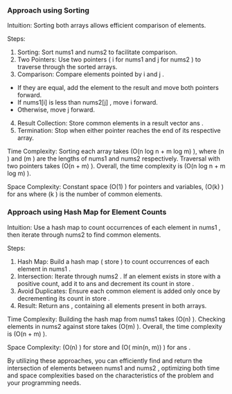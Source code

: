 ### Approach using Sorting

 Intuition:  Sorting both arrays allows efficient comparison of elements.

 Steps: 
1.  Sorting:  Sort  nums1  and  nums2  to facilitate comparison.
2.  Two Pointers:  Use two pointers ( i  for  nums1  and  j  for  nums2 ) to traverse through the sorted arrays.
3.  Comparison:  Compare elements pointed by  i  and  j . 
   - If they are equal, add the element to the result and move both pointers forward.
   - If  nums1[i]  is less than  nums2[j] , move  i  forward.
   - Otherwise, move  j  forward.
4.  Result Collection:  Store common elements in a result vector  ans .
5.  Termination:  Stop when either pointer reaches the end of its respective array.

 Time Complexity:  Sorting each array takes  (O(n  log n + m  log m) ), where  (n ) and  (m ) are the lengths of  nums1  and  nums2  respectively. Traversal with two pointers takes  (O(n + m) ). Overall, the time complexity is  (O(n  log n + m  log m) ).

 Space Complexity:  Constant space  (O(1) ) for pointers and variables,  (O(k) ) for  ans  where  (k ) is the number of common elements.

### Approach using Hash Map for Element Counts

 Intuition:  Use a hash map to count occurrences of each element in  nums1 , then iterate through  nums2  to find common elements.

 Steps: 
1.  Hash Map:  Build a hash map ( store ) to count occurrences of each element in  nums1 .
2.  Intersection:  Iterate through  nums2 . If an element exists in  store  with a positive count, add it to  ans  and decrement its count in  store .
3.  Avoid Duplicates:  Ensure each common element is added only once by decrementing its count in  store .
4.  Result:  Return  ans , containing all elements present in both arrays.

 Time Complexity:  Building the hash map from  nums1  takes  (O(n) ). Checking elements in  nums2  against  store  takes  (O(m) ). Overall, the time complexity is  (O(n + m) ).

 Space Complexity:   (O(n) ) for  store  and  (O( min(n, m)) ) for  ans .

By utilizing these approaches, you can efficiently find and return the intersection of elements between  nums1  and  nums2 , optimizing both time and space complexities based on the characteristics of the problem and your programming needs.